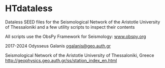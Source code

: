 # HTdataless
Dataless SEED files for the Seismological Network of the Aristotle University of Thessaloniki
and a few utility scripts to inspect their contents

All scripts use the ObsPy Framework for Seismology: www.obspy.org

2017-2024 Odysseus Galanis ogalanis@geo.auth.gr

Seismological Network of the Aristotle University of Thessaloniki, Greece
http://geophysics.geo.auth.gr/ss/station_index_en.html
